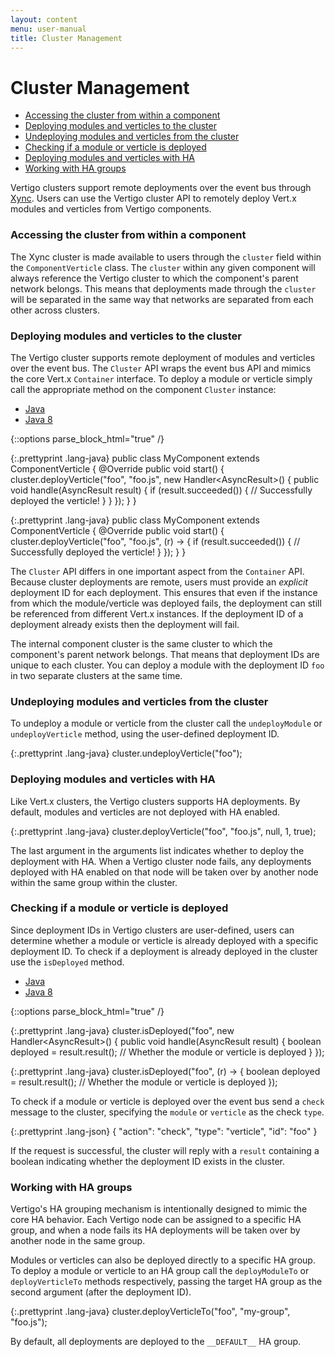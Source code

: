 ```yaml
---
layout: content
menu: user-manual
title: Cluster Management
---
```


# Cluster Management

* [Accessing the cluster from within a component](#accessing-the-cluster-from-within-a-component)
* [Deploying modules and verticles to the cluster](#deploying-modules-and-verticles-to-the-cluster)
* [Undeploying modules and verticles from the cluster](#undeploying-modules-and-verticles-from-the-cluster)
* [Checking if a module or verticle is deployed](#checking-if-a-module-or-verticle-is-deployed)
* [Deploying modules and verticles with HA](#deploying-modules-and-verticles-with-ha)
* [Working with HA groups](#working-with-ha-groups)

Vertigo clusters support remote deployments over the event bus through
[Xync](http://github.com/kuujo/xync). Users can use the Vertigo cluster API to
remotely deploy Vert.x modules and verticles from Vertigo components.

### Accessing the cluster from within a component
The Xync cluster is made available to users through the `cluster` field within
the `ComponentVerticle` class. The `cluster` within any given component will always
reference the Vertigo cluster to which the component's parent network belongs. This
means that deployments made through the `cluster` will be separated in the same
way that networks are separated from each other across clusters.

### Deploying modules and verticles to the cluster
The Vertigo cluster supports remote deployment of modules and verticles over the
event bus. The `Cluster` API wraps the event bus API and mimics the core Vert.x
`Container` interface. To deploy a module or verticle simply call the appropriate
method on the component `Cluster` instance:

<ul class="nav nav-tabs" id="tabs">
  <li class="active"><a href="#ex1-java" data-toggle="tab">Java</a></li>
  <li><a href="#ex1-java8" data-toggle="tab">Java 8</a></li>
</ul>
{::options parse_block_html="true" /}
<div class="tab-content">
  <div class="tab-pane active" id="ex1-java">
  
{:.prettyprint .lang-java}
	public class MyComponent extends ComponentVerticle {
	  @Override
	  public void start() {
	    cluster.deployVerticle("foo", "foo.js", new Handler<AsyncResult<String>>() {
	      public void handle(AsyncResult<String> result) {
	        if (result.succeeded()) {
	          // Successfully deployed the verticle!
	        }
	      }
	    });
	  }
	}
	
  </div>
  <div class="tab-pane" id="ex1-java8">
  
{:.prettyprint .lang-java}
	public class MyComponent extends ComponentVerticle {
	  @Override
	  public void start() {
	    cluster.deployVerticle("foo", "foo.js", (r) -> {
	      if (result.succeeded()) {
	        // Successfully deployed the verticle!
	      }
	    });
	  }
	}
	
  </div>
</div>

The `Cluster` API differs in one important aspect from the `Container` API. Because
cluster deployments are remote, users must provide an *explicit* deployment ID for
each deployment. This ensures that even if the instance from which the module/verticle
was deployed fails, the deployment can still be referenced from different Vert.x
instances. If the deployment ID of a deployment already exists then the deployment
will fail.

The internal component cluster is the same cluster to which the component's parent network
belongs. That means that deployment IDs are unique to each cluster. You can deploy
a module with the deployment ID `foo` in two separate clusters at the same time.

### Undeploying modules and verticles from the cluster
To undeploy a module or verticle from the cluster call the `undeployModule` or
`undeployVerticle` method, using the user-defined deployment ID.

{:.prettyprint .lang-java}
	cluster.undeployVerticle("foo");

### Deploying modules and verticles with HA
Like Vert.x clusters, the Vertigo clusters supports HA deployments. By default, modules
and verticles are not deployed with HA enabled.

{:.prettyprint .lang-java}
	cluster.deployVerticle("foo", "foo.js", null, 1, true);

The last argument in the arguments list indicates whether to deploy the deployment
with HA. When a Vertigo cluster node fails, any deployments deployed with HA enabled
on that node will be taken over by another node within the same group within the cluster.

### Checking if a module or verticle is deployed
Since deployment IDs in Vertigo clusters are user-defined, users can determine whether
a module or verticle is already deployed with a specific deployment ID. To check if
a deployment is already deployed in the cluster use the `isDeployed` method.

<ul class="nav nav-tabs" id="tabs">
  <li class="active"><a href="#ex2-java" data-toggle="tab">Java</a></li>
  <li><a href="#ex2-java8" data-toggle="tab">Java 8</a></li>
</ul>
{::options parse_block_html="true" /}
<div class="tab-content">
  <div class="tab-pane active" id="ex2-java">

{:.prettyprint .lang-java}
	cluster.isDeployed("foo", new Handler<AsyncResult<Boolean>>() {
	  public void handle(AsyncResult<Boolean> result) {
	    boolean deployed = result.result(); // Whether the module or verticle is deployed
	  }
	});
	
  </div>
  <div class="tab-pane" id="ex2-java8">
  
{:.prettyprint .lang-java}
	cluster.isDeployed("foo", (r) -> {
	  boolean deployed = result.result(); // Whether the module or verticle is deployed
	});
	
  </div>
</div>

To check if a module or verticle is deployed over the event bus send a `check` message
to the cluster, specifying the `module` or `verticle` as the check `type`.

{:.prettyprint .lang-json}
	{
	  "action": "check",
	  "type": "verticle",
	  "id": "foo"
	}

If the request is successful, the cluster will reply with a `result` containing a
boolean indicating whether the deployment ID exists in the cluster.

### Working with HA groups
Vertigo's HA grouping mechanism is intentionally designed to mimic the core HA behavior.
Each Vertigo node can be assigned to a specific HA group, and when a node fails its HA
deployments will be taken over by another node in the same group.

Modules or verticles can also be deployed directly to a specific HA group. To deploy
a module or verticle to an HA group call the `deployModuleTo` or `deployVerticleTo`
methods respectively, passing the target HA group as the second argument (after the
deployment ID).

{:.prettyprint .lang-java}
	cluster.deployVerticleTo("foo", "my-group", "foo.js");

By default, all deployments are deployed to the `__DEFAULT__` HA group.

<script>
$('#tabs a').click(function (e) {
  e.preventDefault()
  $(this).tab('show')
})
</script>